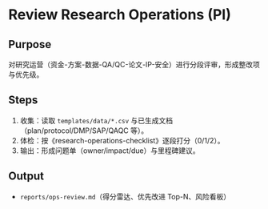 # Review Research Operations (PI)

## Purpose

对研究运营（资金-方案-数据-QA/QC-论文-IP-安全）进行分段评审，形成整改项与优先级。

## Steps

1. 收集：读取 `templates/data/*.csv` 与已生成文档（plan/protocol/DMP/SAP/QAQC 等）。
2. 体检：按《research-operations-checklist》逐段打分（0/1/2）。
3. 输出：形成问题单（owner/impact/due）与里程碑建议。

## Output

- `reports/ops-review.md`（得分雷达、优先改进 Top-N、风险看板）
